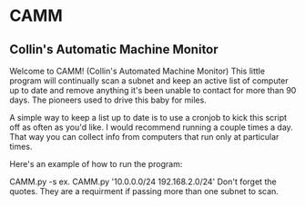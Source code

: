 # CAMM
## Collin's Automatic Machine Monitor
 
Welcome to CAMM!
(Collin's Automated Machine Monitor)
This little program will continually scan a subnet and keep an active list of computer up to date and remove anything it's been unable to contact for more than 90 days.
The pioneers used to drive this baby for miles.

A simple way to keep a list up to date is to use a cronjob to kick this script off as often as you'd like. I would recommend running a couple times a day. That way you can collect info from computers that run only at particular times.

Here's an example of how to run the program:

CAMM.py -s <subnetlist> ex. CAMM.py '10.0.0.0/24 192.168.2.0/24' 
Don't forget the quotes. They are a requirment if passing more than one subnet to scan.